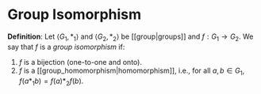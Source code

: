 # Group Isomorphism
**Definition**: Let $\langle G_1, *_1 \rangle$ and $\langle G_2, *_2 \rangle$ be [[group|groups]] and $f: G_1 \to G_2$. We say that $f$ is a *group isomorphism* if:
1. $f$ is a bijection (one-to-one and onto).
2. $f$ is a [[group_homomorphism|homomorphism]], i.e., for all $a, b \in G_1$, $f(a *_1 b) = f(a) *_2 f(b)$.